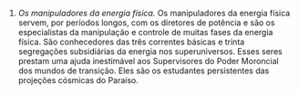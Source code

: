 ﻿1. <em>Os manipuladores da energia física.</em> Os manipuladores da energia física servem, por períodos longos, com os diretores de potência e são os especialistas da manipulação e controle de muitas fases da energia física. São conhecedores das três correntes básicas e trinta segregações subsidiárias da energia nos superuniversos. Esses seres prestam uma ajuda inestimável aos Supervisores do Poder Moroncial dos mundos de transição. Eles são os estudantes persistentes das projeções cósmicas do Paraíso.
